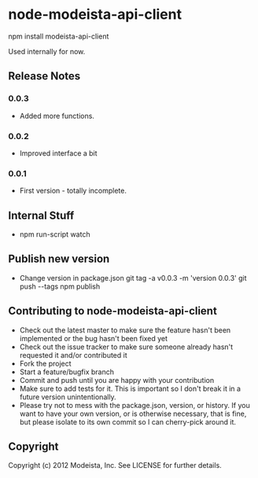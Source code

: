 node-modeista-api-client
===========================

npm install modeista-api-client

Used internally for now. 

## Release Notes

### 0.0.3
* Added more functions.

### 0.0.2
* Improved interface a bit

### 0.0.1

* First version - totally incomplete.

## Internal Stuff

* npm run-script watch

## Publish new version

* Change version in package.json
git tag -a v0.0.3 -m 'version 0.0.3'
git push --tags
npm publish

## Contributing to node-modeista-api-client
 
* Check out the latest master to make sure the feature hasn't been implemented or the bug hasn't been fixed yet
* Check out the issue tracker to make sure someone already hasn't requested it and/or contributed it
* Fork the project
* Start a feature/bugfix branch
* Commit and push until you are happy with your contribution
* Make sure to add tests for it. This is important so I don't break it in a future version unintentionally.
* Please try not to mess with the package.json, version, or history. If you want to have your own version, or is otherwise necessary, that is fine, but please isolate to its own commit so I can cherry-pick around it.

## Copyright

Copyright (c) 2012 Modeista, Inc. See LICENSE for
further details.


